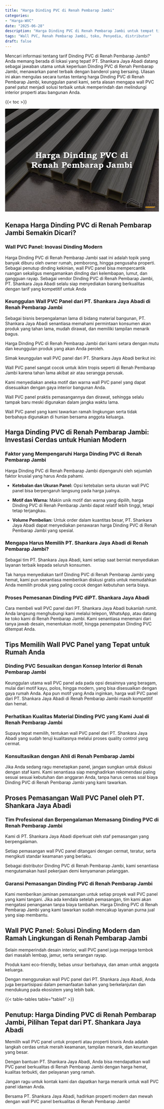 ```yaml
---
title: "Harga Dinding PVC di Renah Pembarap Jambi"
categories: 
- "Harga-WVC"
date: "2025-06-28"
description: "Harga Dinding PVC di Renah Pembarap Jambi untuk tempat tinggal, kantor, serta gerai. Material unggulan, pilihan motif, variasi warna elegan, dengan servis pemasangan dikerjakan oleh tim berpengalaman dan garansi resmi!|Servis distribusi Dinding PVC di Renah Pembarap Jambi untuk kebutuhan tempat tinggal, kantor, atau gerai, dengan produk unggulan dan penempatan oleh teknisi ahli serta kepastian resmi.|Alternatif Dinding PVC di Renah Pembarap Jambi yang terbukti bagi hunian, kantor, dan ritel, dengan panel terbaik dan pemasangan ditangani oleh tenaga ahli ahli serta garansi resmi.|Distribusi Dinding PVC di Renah Pembarap Jambi untuk tempat tinggal, office, serta gerai, dengan produk berkualitas dan pemasangan ditangani oleh tenaga ahli berpengalaman, lengkap dengan garansi resmi.}"
tags: "Wall PVC, Renah Pembarap Jambi, toko, Penyedia, distributor"
draft: false
---
```


Mencari informasi tentang tarif Dinding PVC di Renah Pembarap Jambi? Anda memang berada di lokasi yang tepat! PT. Shankara Jaya Abadi datang sebagai jawaban utama untuk keperluan Dinding PVC di Renah Pembarap Jambi, menawarkan panel terbaik dengan banderol yang bersaing. Ulasan ini akan mengulas secara tuntas tentang harga Dinding PVC di Renah Pembarap Jambi, keunggulan panel kami, serta alasan mengapa wall PVC panel patut menjadi solusi terbaik untuk memperindah dan melindungi interior properti atau bangunan Anda.

{{< toc >}}

![Harga Dinding PVC di Renah Pembarap Jambi](/images/Harga-WVC/Harga-Dinding-PVC-di-Renah-Pembarap-Jambi.png)


## Kenapa Harga Dinding PVC di Renah Pembarap Jambi Semakin Dicari?

### Wall PVC Panel: Inovasi Dinding Modern

Harga Dinding PVC di Renah Pembarap Jambi saat ini adalah topik yang banyak diburu oleh owner rumah, pemborong, hingga pengusaha properti. Sebagai penutup dinding kekinian, wall PVC panel bisa mempercantik ruangan sekaligus mengamankan dinding dari kelembapan, lumut, dan gangguan rayap. Sebagai vendor Dinding PVC di Renah Pembarap Jambi, PT. Shankara Jaya Abadi selalu siap menyediakan barang berkualitas dengan tarif yang kompetitif untuk Anda

### Keunggulan Wall PVC Panel dari PT. Shankara Jaya Abadi di Renah Pembarap Jambi

Sebagai bisnis berpengalaman lama di bidang material bangunan, PT. Shankara Jaya Abadi senantiasa memahami permintaan konsumen akan produk yang tahan lama, mudah dirawat, dan memiliki tampilan menarik bagus.

Harga Dinding PVC di Renah Pembarap Jambi dari kami setara dengan mutu dan keunggulan produk yang akan Anda peroleh.

Simak keunggulan wall PVC panel dari PT. Shankara Jaya Abadi berikut ini:

Wall PVC panel sangat cocok untuk iklim tropis seperti di Renah Pembarap Jambi karena tahan lama akibat air atau serangga perusak.

Kami menyediakan aneka motif dan warna wall PVC panel yang dapat disesuaikan dengan gaya interior bangunan Anda.

Wall PVC panel praktis pemasangannya dan dirawat, sehingga selalu tampak baru meski digunakan dalam jangka waktu lama.

Wall PVC panel yang kami tawarkan ramah lingkungan serta tidak berbahaya digunakan di hunian bersama anggota keluarga.

## Harga Dinding PVC di Renah Pembarap Jambi: Investasi Cerdas untuk Hunian Modern

### Faktor yang Mempengaruhi Harga Dinding PVC di Renah Pembarap Jambi

Harga Dinding PVC di Renah Pembarap Jambi dipengaruhi oleh sejumlah faktor krusial yang harus Anda pahami.

- **Ketebalan dan Ukuran Panel:** Opsi ketebalan serta ukuran wall PVC panel bisa berpengaruh langsung pada harga jualnya.

- **Motif dan Warna:** Makin unik motif dan warna yang dipilih, harga Dinding PVC di Renah Pembarap Jambi dapat relatif lebih tinggi, tetapi tetap terjangkau.

- **Volume Pembelian:** Untuk order dalam kuantitas besar, PT. Shankara Jaya Abadi dapat menyediakan penawaran harga Dinding PVC di Renah Pembarap Jambi yang spesial.

### Mengapa Harus Memilih PT. Shankara Jaya Abadi di Renah Pembarap Jambi?

Sebagai tim PT. Shankara Jaya Abadi, kami setiap saat berniat menyediakan layanan terbaik kepada seluruh konsumen.

Tak hanya menyediakan tarif Dinding PVC di Renah Pembarap Jambi yang hemat, kami pun senantiasa memberikan diskusi gratis untuk memudahkan Anda memilih produk yang paling cocok dengan kebutuhan serta biaya.

### Proses Pemesanan Dinding PVC diPT. Shankara Jaya Abadi

Cara membeli wall PVC panel dari PT. Shankara Jaya Abadi bukanlah rumit. Anda langsung menghubungi kami melalui telepon, WhatsApp, atau datang ke toko kami di Renah Pembarap Jambi. Kami senantiasa menemani dari tanya jawab desain, menentukan motif, hingga penempatan Dinding PVC ditempat Anda.

## Tips Memilih Wall PVC Panel yang Tepat untuk Rumah Anda

### Dinding PVC Sesuaikan dengan Konsep Interior di Renah Pembarap Jambi

Keunggulan utama wall PVC panel ada pada opsi desainnya yang beragam, mulai dari motif kayu, polos, hingga modern, yang bisa disesuaikan dengan gaya rumah Anda. Apa pun motif yang Anda inginkan, harga wall PVC panel dari PT. Shankara Jaya Abadi di Renah Pembarap Jambi masih kompetitif dan hemat.

### Perhatikan Kualitas Material Dinding PVC yang Kami Jual di Renah Pembarap Jambi

Supaya tepat memilih, tentukan wall PVC panel dari PT. Shankara Jaya Abadi yang sudah teruji kualitasnya melalui proses quality control yang cermat.

### Konsultasikan dengan Ahli di Renah Pembarap Jambi

Jika Anda sedang ragu menetapkan panel, jangan sungkan untuk diskusi dengan staf kami. Kami senantiasa siap menghadirkan rekomendasi paling sesuai sesuai kebutuhan dan anggaran Anda, tanpa harus cemas soal biaya Dinding PVC di Renah Pembarap Jambi yang kami tawarkan.

## Proses Pemasangan Wall PVC Panel oleh PT. Shankara Jaya Abadi

### Tim Profesional dan Berpengalaman Memasang Dinding PVC di Renah Pembarap Jambi

Kami di PT. Shankara Jaya Abadi diperkuat oleh staf pemasangan yang berpengalaman.

Setiap pemasangan wall PVC panel ditangani dengan cermat, teratur, serta mengikuti standar keamanan yang berlaku.

Sebagai distributor Dinding PVC di Renah Pembarap Jambi, kami senantiasa mengutamakan hasil pekerjaan demi kenyamanan pelanggan.

### Garansi Pemasangan Dinding PVC di Renah Pembarap Jambi

Kami memberikan jaminan pemasangan untuk setiap proyek wall PVC panel yang kami tangani. Jika ada kendala setelah pemasangan, tim kami akan mengatasi penanganan tanpa biaya tambahan. Harga Dinding PVC di Renah Pembarap Jambi yang kami tawarkan sudah mencakup layanan purna jual yang siap membantu.

## Wall PVC Panel: Solusi Dinding Modern dan Ramah Lingkungan di Renah Pembarap Jambi

Selain memperindah desain interior, wall PVC panel juga menjaga tembok dari masalah lembap, jamur, serta serangan rayap.

Produk kami eco-friendly, bebas unsur berbahaya, dan aman untuk anggota keluarga.

Dengan menggunakan wall PVC panel dari PT. Shankara Jaya Abadi, Anda juga berpartisipasi dalam pemanfaatan bahan yang berkelanjutan dan mendukung pada ekosistem yang lebih baik.

{{< table-tables table="table1" >}}

## Penutup: Harga Dinding PVC di Renah Pembarap Jambi, Pilihan Tepat dari PT. Shankara Jaya Abadi

Memilih wall PVC panel untuk properti atau properti bisnis Anda adalah langkah cerdas untuk meraih keamanan, tampilan menarik, dan keuntungan yang besar.

Dengan bantuan PT. Shankara Jaya Abadi, Anda bisa mendapatkan wall PVC panel berkualitas di Renah Pembarap Jambi dengan harga hemat, kualitas terbukti, dan pelayanan yang ramah.

Jangan ragu untuk kontak kami dan dapatkan harga menarik untuk wall PVC panel idaman Anda.

Bersama PT. Shankara Jaya Abadi, hadirkan properti modern dan mewah dengan wall PVC panel berkualitas di Renah Pembarap Jambi!
